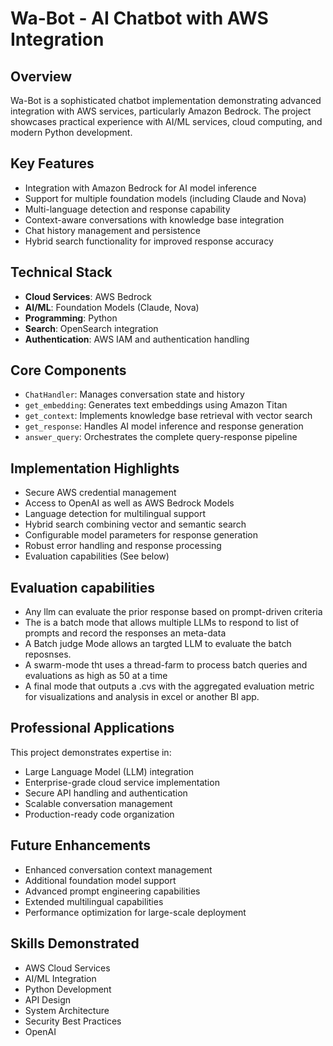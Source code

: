 # Wa-Bot - AI Chatbot with AWS Integration

## Overview
Wa-Bot is a sophisticated chatbot implementation demonstrating advanced integration with AWS services, particularly Amazon Bedrock. The project showcases practical experience with AI/ML services, cloud computing, and modern Python development.

## Key Features
- Integration with Amazon Bedrock for AI model inference
- Support for multiple foundation models (including Claude and Nova)
- Multi-language detection and response capability
- Context-aware conversations with knowledge base integration
- Chat history management and persistence
- Hybrid search functionality for improved response accuracy

## Technical Stack
- **Cloud Services**: AWS Bedrock
- **AI/ML**: Foundation Models (Claude, Nova)
- **Programming**: Python
- **Search**: OpenSearch integration
- **Authentication**: AWS IAM and authentication handling

## Core Components
- `ChatHandler`: Manages conversation state and history
- `get_embedding`: Generates text embeddings using Amazon Titan
- `get_context`: Implements knowledge base retrieval with vector search
- `get_response`: Handles AI model inference and response generation
- `answer_query`: Orchestrates the complete query-response pipeline

## Implementation Highlights
- Secure AWS credential management
- Access to OpenAI as well as AWS Bedrock Models
- Language detection for multilingual support
- Hybrid search combining vector and semantic search
- Configurable model parameters for response generation
- Robust error handling and response processing
- Evaluation capabilities (See below)

## Evaluation capabilities
- Any llm can evaluate the prior response based on prompt-driven criteria
- The is a batch mode that allows multiple LLMs to respond to list of prompts and record the responses an meta-data
- A Batch judge Mode allows an targted LLM to evaluate the batch reposnses.
- A swarm-mode tht uses a thread-farm to process batch queries and evaluations as high as 50 at a time
- A final mode that outputs a .cvs with the aggregated evaluation metric for visualizations and analysis in excel or another BI app.

## Professional Applications
This project demonstrates expertise in:
- Large Language Model (LLM) integration
- Enterprise-grade cloud service implementation
- Secure API handling and authentication
- Scalable conversation management
- Production-ready code organization

## Future Enhancements
- Enhanced conversation context management
- Additional foundation model support
- Advanced prompt engineering capabilities
- Extended multilingual capabilities
- Performance optimization for large-scale deployment

## Skills Demonstrated
- AWS Cloud Services
- AI/ML Integration
- Python Development
- API Design
- System Architecture
- Security Best Practices
- OpenAI


